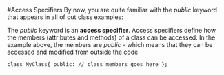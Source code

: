 #Access Specifiers
By now, you are quite familiar with the *public* keyword that appears in all of out class examples:

The *public* keyword is an **access specifier**. Access specifiers define how the members (attributes and methods) of a class can be accessed. In the example above, the members are *public* - which means that they can be accessed and modified from outside the code

`
class MyClass{
public:
	// class members goes here
};
`

